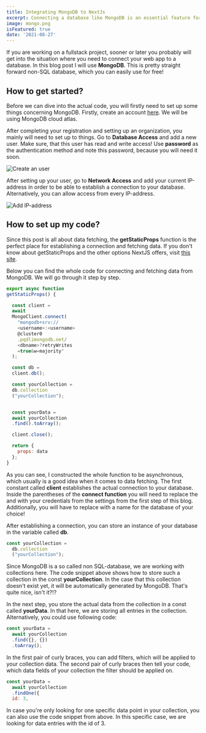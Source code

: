 ```yaml
---
title: Integrating MongoDB to NextJs
excerpt: Connecting a database like MongoDB is an essential feature for many web apps. NextJS makes it pretty easy to do it!
image: mongo.png
isFeatured: true
date: '2021-08-27'
---
```

If you are working on a fullstack project, sooner or later you probably will get into the situation where you need to connect your web app to a database. In this blog post I will use **MongoDB**. This is pretty straight forward non-SQL database, which you can easily use for free!

## How to get started?
Before we can dive into the actual code, you will firstly need to set up some things concerning MongoDB. Firstly, create an account [here](https://www.mongodb.com/de-de/cloud/atlas). We will be using MongoDB cloud atlas.

After completing your registration and setting up an organization, you mainly will need to set up to things. Go to **Database Access** and add a new user. Make sure, that this user has read and write access! Use **password** as the authentication method and note this password, because you will need it soon. 

![Create an user](user.png)


After setting up your user, go to **Network Access** and add your current IP-address in order to be able to establish a connection to your database. Alternatively, you can allow access from every IP-address.

![Add IP-address](network.png)


## How to set up my code?
Since this post is all about data fetching, the **getStaticProps** function is the perfect place for establishing a connection and fetching data. If you don't know about getStaticProps and the other options NextJS offers, visit [this site](https://nextjs.org/docs/basic-features/data-fetching).

Below you can find the whole code for connecting and fetching data from MongoDB. We will go through it step by step.


```js
export async function 
getStaticProps() {

  const client = 
  await 
  MongoClient.connect(
    "mongodb+srv://
    <username>:<username>
    @cluster0
    .pqdlimongodb.net/
    <dbname>?retryWrites
    =true&w=majority"
  );

  const db = 
  client.db();

  const yourCollection = 
  db.collection
  ("yourCollection");


  const yourData = 
  await yourCollection
  .find().toArray();

  client.close();

  return {
    props: data
  };
}
```

As you can see, I constructed the whole function to be asynchronous, which usually is a good idea when it comes to data fetching. The first constant called **client** establishes the actual connection to your database. Inside the parentheses of the **connect function** you will need to replace the <username> and <password> with your credentials from the settings from the first step of this blog. Additionally, you will have to replace <dbname> with a name for the database of your choice!

After establishing a connection, you can store an instance of your database in the variable called **db**. 

```js
const yourCollection = 
  db.collection
  ("yourCollection");
```

Since MongoDB is a so called non SQL-database, we are working with collections here. The code snippet above shows how to store such a collection in the const **yourCollection**. In the case that this collection doesn't exist yet, it will be automatically generated by MongoDB. That's quite nice, isn't it?!?

In the next step, you store the actual data from the collection in a const called **yourData**. In that here, we are storing all entries in the collection. Alternatively, you could use following code:


```js
const yourData = 
  await yourCollection
  .find({}, {})
  .toArray();
```
In the first pair of curly braces, you can add filters, which will be applied to your collection data. The second pair of curly braces then tell your code, which data fields of your collection the filter should be applied on.

```js
const yourData = 
  await yourCollection
  .findOne({
  id: 3,
```
In case you're only looking for one specific data point in your collection, you can also use the code snippet from above. In this specific case, we are looking for data entries with the id of 3. 
